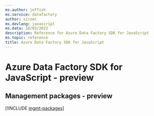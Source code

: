 ```yaml
---
ms.author: jeffish
ms.service: datafactory
author: xirzec
ms.devlang: javascript
ms.data: 10/03/2022
description: Reference for Azure Data Factory SDK for JavaScript
ms.topic: reference
title: Azure Data Factory SDK for JavaScript
---
```

# Azure Data Factory SDK for JavaScript - preview

## Management packages - preview
[!INCLUDE [mgmt-packages](data-factory-mgmt-index.md)]